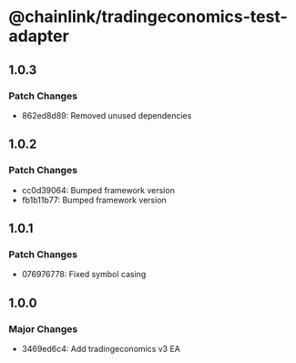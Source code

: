 # @chainlink/tradingeconomics-test-adapter

## 1.0.3

### Patch Changes

- 862ed8d89: Removed unused dependencies

## 1.0.2

### Patch Changes

- cc0d39064: Bumped framework version
- fb1b11b77: Bumped framework version

## 1.0.1

### Patch Changes

- 076976778: Fixed symbol casing

## 1.0.0

### Major Changes

- 3469ed6c4: Add tradingeconomics v3 EA

